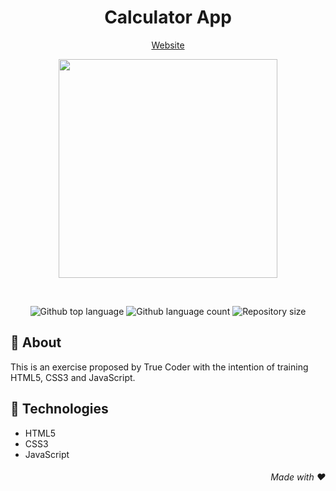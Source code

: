 
<div align=center> 
 
 # Calculator App
 
<a href="https://rebeccanayala.github.io/calculator-app/">Website</a>
 
<a href="https://rebeccanayala.github.io/calculator-app/"><img src="https://i.postimg.cc/9F4Kps9T/calculator.png" width="350px"></a>
 
</div>

<br>

<p align="center">

<img alt="Github top language" src="https://img.shields.io/github/languages/top/rebeccanayala/Calculator-App?color=04255a">

<img alt="Github language count" src="https://img.shields.io/github/languages/count/rebeccanayala/Calculator-App?color=04255a">

<img alt="Repository size" src="https://img.shields.io/github/repo-size/rebeccanayala/Calculator-App?color=04255a">
 
</p>

## :dart: About

This is an exercise proposed by True Coder with the intention of training HTML5, CSS3 and JavaScript.


##  :rocket: Technologies

* HTML5
* CSS3
* JavaScript

<div align="right">

###### Made with :heart:
 
</div>






